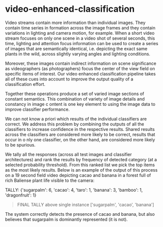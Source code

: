 # video-enhanced-classification

Video streams contain more information than individual images. They contain time series in formation across the image frames and they contain variations in 
lighting and camera motion, for example. When a short video stream focuses on only one scene in a video shot of several seconds, this time, lighting and 
attention focus information can be used to create a series of images that are semantically identical, i.e. depicting the exact same plants in the wild, 
across slightly varying angles and lighting conditions. 

Moreover, these images contain indirect information on scene significance as videographers (as photographers) focus the center of the view field on specific 
items of interest. Our video enhanced classification pipeline takes all of these cues into account to improve the output quality of a classification effort.

Together these operations produce a set of varied image sections of constant semantics. This combination of variety of image details and constancy in image c
ontent is one key element to using the image data to improve classifier performance.

We can not know a priori which results of the individual classifiers are correct. We address this problem by combining the outputs of all the classifiers
to increase confidence in the respective results. Shared results across the classifiers are considered more likely to be correct, results that occur in o
nly one classifier, on the other hand, are considered more likely to be spurious.

We tally all the responses (across all test images and classifier architectures) and rank the results by frequency of detected category 
(at a selected probability threshold). From this ranked list we pick the top items as the most likely results. Below is an example of the output of 
this process on a 19 second field video depicting cacao and banana in a forest full of rich Baliense plant life visible to the camera:

TALLY:  {'sugarpalm': 6, 'cacao': 4, 'taro': 1, 'banana': 3, 'bamboo': 1, 'dragonfruit': 1}
 > FINAL TALLY above single instance  ['sugarpalm', 'cacao', 'banana']

The system correctly detects the presence of cacao and banana, but also believes that sugarpalm is dominantly represented (it is not). 

